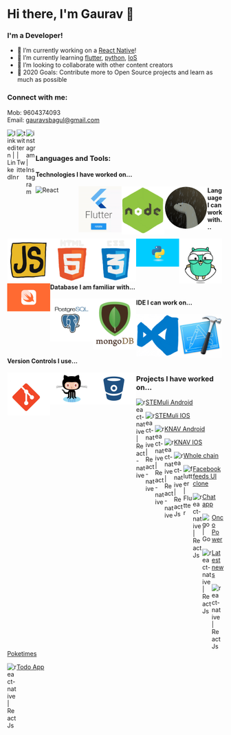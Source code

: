 # Hi there, I'm Gaurav 👋

### I'm a Developer!
- 🔭 I’m currently working on a [React Native](https://reactnative.dev/)!
- 🌱 I’m currently learning [flutter](https://flutter.dev/), [python](https://www.python.org/), [IoS](https://developer.apple.com/library/archive/referencelibrary/GettingStarted/DevelopiOSAppsSwift/)
- 👯 I’m looking to collaborate with other content creators
- 🥅 2020 Goals: Contribute more to Open Source projects and learn as much as possible

### Connect with me:
Mob: 9604374093
<br />
Email: gauravsbagul@gmail.com

[<img align="left" alt="linkedin | LinkedIn" width="22px" src="https://cdn.jsdelivr.net/npm/simple-icons@v3/icons/linkedin.svg" />](https://www.linkedin.com/in/gauravsbagul/)
[<img align="left" alt="twitter | Twitter" width="22px" src="https://cdn.jsdelivr.net/npm/simple-icons@v3/icons/twitter.svg" />](http://twitter.com/gauravsbagul/)
[<img align="left" alt="instagram | Instagram" width="22px" src="https://cdn.jsdelivr.net/npm/simple-icons@v3/icons/instagram.svg" />](https://www.instagram.com/gauravsbagul/)


<br />
<br />

### Languages and Tools:

#### Technologies I have worked on...
    
<div>
  <img align="left" alt="React" width="100px" src="./assets/react-native.gif" />

  <img align="left" alt="flutter" width="100px" src="./assets/flutter.gif" />

  <img align="left" alt="Node.js" width="100px" src="./assets/nodejs.gif" />

  <img align="left" alt="Deno" width="100px" src="./assets/deno.gif" />
</div>


#### Language I can work with...


<div>
  <img align="left" alt="JavaScript" width="100px" src="./assets/javascript.gif" />

  <img align="left" alt="HTML5" width="100px" src="./assets/html5.gif" />

  <img align="left" alt="CSS3" width="100px" src="./assets/css3.gif" />
  
  <img align="left" alt="Python" width="100px" src="./assets/python.gif" />

  <img align="left" alt="Go" width="100px" src="./assets/golang.gif" />

  <img align="left" alt="Swift" width="100px" src="./assets/swift.png" />  
</div>


#### Database I am familiar with...

<div>
  <img align="left" alt="PostgreSQl" width="100px" src="./assets/postgresql.gif" />

  <img align="left" alt="MongoDB" width="100px" src="./assets/mongo.gif" />
</div>   
    
    
#### IDE I can work on...

<div>
  <img align="left" alt="Visual Studio Code" width="100px" src="./assets/vscode.gif" />

  <img align="left" alt="XCode 11" width="100px" src="./assets/xcode-logo.jpg" />
</div>
  
#### Version Controls I use...
    
<div>
  <img align="left" alt="Git" width="100px" src="./assets/git.gif" />

  <img align="left" alt="GitHub" width="100px" src="./assets/github.gif" />

  <img align="left" alt="BitBucket" width="100px" src="./assets/bitbucket.gif" />
</div>


### Projects I have worked on...

  [<img align="left" alt="react-native | React-native" width="22px" src="https://cdn.jsdelivr.net/npm/simple-icons@v3/icons/react.svg" /> STEMuli Android](https://play.google.com/store/apps/details?id=com.stemuli&hl=en_US)

  [<img align="left" alt="react-native | React-native" width="22px" src="https://cdn.jsdelivr.net/npm/simple-icons@v3/icons/react.svg" /> STEMuli IOS](https://apps.apple.com/us/app/stemuli/id1483444831)

  [<img align="left" alt="react-native | React-native" width="22px" src="https://cdn.jsdelivr.net/npm/simple-icons@v3/icons/react.svg" /> KNAV Android](https://play.google.com/store/apps/details?id=com.knav)

  [<img align="left" alt="react-native | React-native" width="22px" src="https://cdn.jsdelivr.net/npm/simple-icons@v3/icons/react.svg" /> KNAV IOS](https://apps.apple.com/us/app/grow-your-business/id1481198319)

  [<img align="left" alt="react-native | React Js" width="22px" src="https://cdn.jsdelivr.net/npm/simple-icons@v3/icons/react.svg" /> Whole chain](https://dashboard.wholechain.com/)
  
  [<img align="left" alt="flutter | Flutter" width="22px" src="https://cdn.jsdelivr.net/npm/simple-icons@v3/icons/flutter.svg" /> Facebook feeds UI clone](https://gauravsbagul.github.io/#/)
  
   [<img align="left" alt="react-native | React Js" width="22px" src="https://cdn.jsdelivr.net/npm/simple-icons@v3/icons/react.svg" /> Chat app](https://node-realtime-chat-app-gb.herokuapp.com/)

  [<img align="left" alt="go | Go" width="22px" src="https://cdn.jsdelivr.net/npm/simple-icons@v3/icons/go.svg" /> Onco Power](https://www.oncopower.org/)

  [<img align="left" alt="react-native | React Js" width="22px" src="https://cdn.jsdelivr.net/npm/simple-icons@v3/icons/react.svg" /> Latest news](https://voice-command-news-app.herokuapp.com/)
  
  [<img align="left" alt="react-native | React Js" width="22px" src="https://cdn.jsdelivr.net/npm/simple-icons@v3/icons/react.svg" /> Poketimes](https://poketimes-app.herokuapp.com/)
  
  [<img align="left" alt="react-native | React Js" width="22px" src="https://cdn.jsdelivr.net/npm/simple-icons@v3/icons/react.svg" /> Todo App](https://reactjstodoapp.herokuapp.com/)
  
  
  
